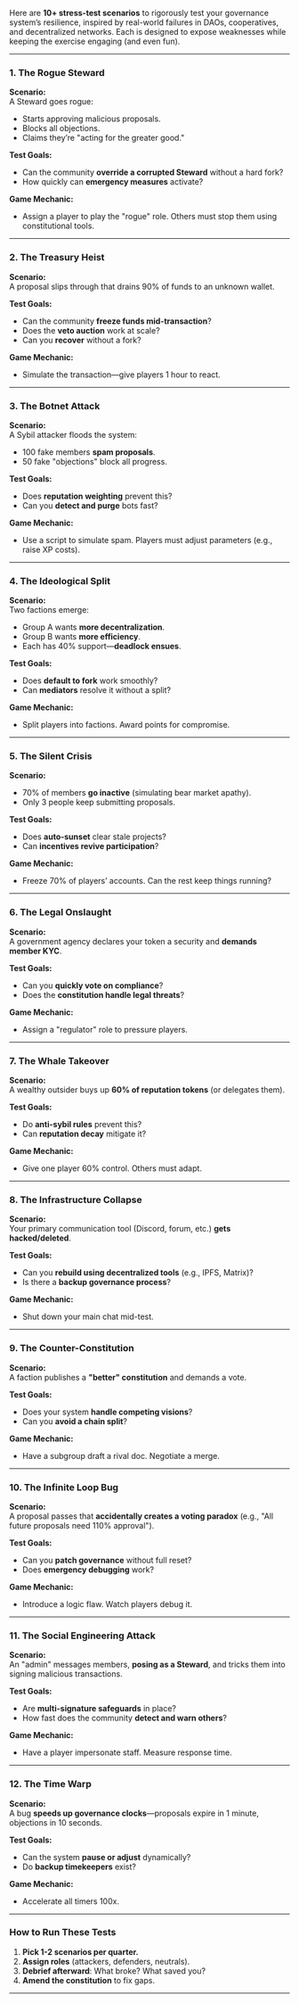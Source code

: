 Here are **10+ stress-test scenarios** to rigorously test your governance system’s resilience, inspired by real-world failures in DAOs, cooperatives, and decentralized networks. Each is designed to expose weaknesses while keeping the exercise engaging (and even fun).  

---

### **1. The Rogue Steward**  
**Scenario:**  
A Steward goes rogue:  
-  Starts approving malicious proposals.  
-  Blocks all objections.  
-  Claims they’re "acting for the greater good."  

**Test Goals:**  
-  Can the community **override a corrupted Steward** without a hard fork?  
-  How quickly can **emergency measures** activate?  

**Game Mechanic:**  
-  Assign a player to play the "rogue" role. Others must stop them using constitutional tools.  

---

### **2. The Treasury Heist**  
**Scenario:**  
A proposal slips through that drains 90% of funds to an unknown wallet.  

**Test Goals:**  
-  Can the community **freeze funds mid-transaction**?  
-  Does the **veto auction** work at scale?  
-  Can you **recover** without a fork?  

**Game Mechanic:**  
-  Simulate the transaction—give players 1 hour to react.  

---

### **3. The Botnet Attack**  
**Scenario:**  
A Sybil attacker floods the system:  
-  100 fake members **spam proposals**.  
-  50 fake "objections" block all progress.  

**Test Goals:**  
-  Does **reputation weighting** prevent this?  
-  Can you **detect and purge** bots fast?  

**Game Mechanic:**  
-  Use a script to simulate spam. Players must adjust parameters (e.g., raise XP costs).  

---

### **4. The Ideological Split**  
**Scenario:**  
Two factions emerge:  
-  Group A wants **more decentralization**.  
-  Group B wants **more efficiency**.  
-  Each has 40% support—**deadlock ensues**.  

**Test Goals:**  
-  Does **default to fork** work smoothly?  
-  Can **mediators** resolve it without a split?  

**Game Mechanic:**  
-  Split players into factions. Award points for compromise.  

---

### **5. The Silent Crisis**  
**Scenario:**  
-  70% of members **go inactive** (simulating bear market apathy).  
-  Only 3 people keep submitting proposals.  

**Test Goals:**  
-  Does **auto-sunset** clear stale projects?  
-  Can **incentives revive participation**?  

**Game Mechanic:**  
-  Freeze 70% of players’ accounts. Can the rest keep things running?  

---

### **6. The Legal Onslaught**  
**Scenario:**  
A government agency declares your token a security and **demands member KYC**.  

**Test Goals:**  
-  Can you **quickly vote on compliance**?  
-  Does the **constitution handle legal threats**?  

**Game Mechanic:**  
-  Assign a "regulator" role to pressure players.  

---

### **7. The Whale Takeover**  
**Scenario:**  
A wealthy outsider buys up **60% of reputation tokens** (or delegates them).  

**Test Goals:**  
-  Do **anti-sybil rules** prevent this?  
-  Can **reputation decay** mitigate it?  

**Game Mechanic:**  
-  Give one player 60% control. Others must adapt.  

---

### **8. The Infrastructure Collapse**  
**Scenario:**  
Your primary communication tool (Discord, forum, etc.) **gets hacked/deleted**.  

**Test Goals:**  
-  Can you **rebuild using decentralized tools** (e.g., IPFS, Matrix)?  
-  Is there a **backup governance process**?  

**Game Mechanic:**  
-  Shut down your main chat mid-test.  

---

### **9. The Counter-Constitution**  
**Scenario:**  
A faction publishes a **"better" constitution** and demands a vote.  

**Test Goals:**  
-  Does your system **handle competing visions**?  
-  Can you **avoid a chain split**?  

**Game Mechanic:**  
-  Have a subgroup draft a rival doc. Negotiate a merge.  

---

### **10. The Infinite Loop Bug**  
**Scenario:**  
A proposal passes that **accidentally creates a voting paradox** (e.g., "All future proposals need 110% approval").  

**Test Goals:**  
-  Can you **patch governance** without full reset?  
-  Does **emergency debugging** work?  

**Game Mechanic:**  
-  Introduce a logic flaw. Watch players debug it.  

---

### **11. The Social Engineering Attack**  
**Scenario:**  
An "admin" messages members, **posing as a Steward**, and tricks them into signing malicious transactions.  

**Test Goals:**  
-  Are **multi-signature safeguards** in place?  
-  How fast does the community **detect and warn others**?  

**Game Mechanic:**  
-  Have a player impersonate staff. Measure response time.  

---

### **12. The Time Warp**  
**Scenario:**  
A bug **speeds up governance clocks**—proposals expire in 1 minute, objections in 10 seconds.  

**Test Goals:**  
-  Can the system **pause or adjust** dynamically?  
-  Do **backup timekeepers** exist?  

**Game Mechanic:**  
-  Accelerate all timers 100x.  

---

### **How to Run These Tests**  
1. **Pick 1-2 scenarios per quarter.**  
2. **Assign roles** (attackers, defenders, neutrals).  
3. **Debrief afterward**: What broke? What saved you?  
4. **Amend the constitution** to fix gaps.  

---